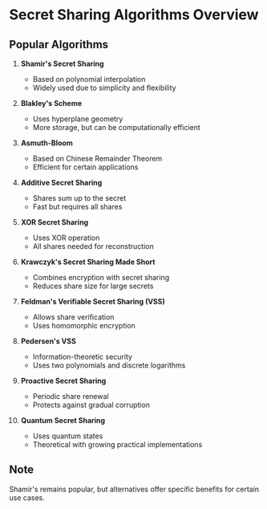 # Secret Sharing Algorithms Overview

## Popular Algorithms

1. **Shamir's Secret Sharing**
   - Based on polynomial interpolation
   - Widely used due to simplicity and flexibility

2. **Blakley's Scheme**
   - Uses hyperplane geometry
   - More storage, but can be computationally efficient

3. **Asmuth-Bloom**
   - Based on Chinese Remainder Theorem
   - Efficient for certain applications

4. **Additive Secret Sharing**
   - Shares sum up to the secret
   - Fast but requires all shares

5. **XOR Secret Sharing**
   - Uses XOR operation
   - All shares needed for reconstruction

6. **Krawczyk's Secret Sharing Made Short**
   - Combines encryption with secret sharing
   - Reduces share size for large secrets

7. **Feldman's Verifiable Secret Sharing (VSS)**
   - Allows share verification
   - Uses homomorphic encryption

8. **Pedersen's VSS**
   - Information-theoretic security
   - Uses two polynomials and discrete logarithms

9. **Proactive Secret Sharing**
   - Periodic share renewal
   - Protects against gradual corruption

10. **Quantum Secret Sharing**
    - Uses quantum states
    - Theoretical with growing practical implementations



## Note
Shamir's remains popular, but alternatives offer specific benefits for certain use cases.
